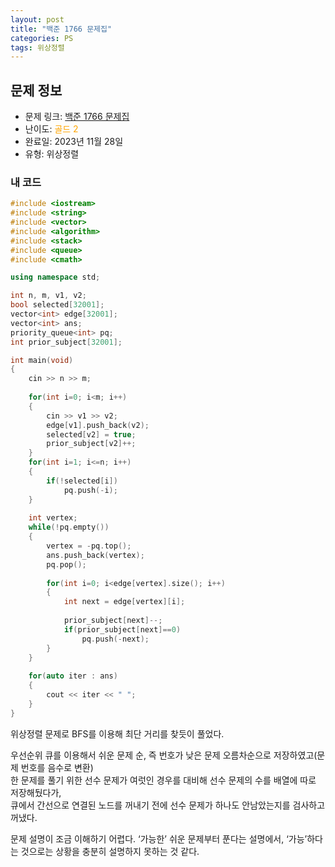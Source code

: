 ```yaml
---
layout: post
title: "백준 1766 문제집"
categories: PS
tags: 위상정렬
---
```


## 문제 정보
- 문제 링크: [백준 1766 문제집](https://www.acmicpc.net/problem/1766)
- 난이도: <span style="color:#FFA500">골드 2</span>
- 완료일: 2023년 11월 28일
- 유형: 위상정렬

### 내 코드

```C++
#include <iostream>
#include <string>
#include <vector>
#include <algorithm>
#include <stack>
#include <queue>
#include <cmath>

using namespace std;

int n, m, v1, v2;
bool selected[32001];
vector<int> edge[32001];
vector<int> ans;
priority_queue<int> pq;
int prior_subject[32001];

int main(void)
{
	cin >> n >> m;
	
	for(int i=0; i<m; i++)
	{
		cin >> v1 >> v2;
		edge[v1].push_back(v2);
		selected[v2] = true;
		prior_subject[v2]++;
	}
	for(int i=1; i<=n; i++)
	{
		if(!selected[i])
			pq.push(-i);
	}
	
	int vertex;
	while(!pq.empty())
	{
		vertex = -pq.top();
		ans.push_back(vertex);
		pq.pop();
		
		for(int i=0; i<edge[vertex].size(); i++)
		{
			int next = edge[vertex][i];
			
			prior_subject[next]--;
			if(prior_subject[next]==0)
				pq.push(-next);	
		}
	}
	
	for(auto iter : ans)
	{
		cout << iter << " ";
	}
}
```

위상정렬 문제로 BFS를 이용해 최단 거리를 찾듯이 풀었다.

우선순위 큐를 이용해서 쉬운 문제 순, 즉 번호가 낮은 문제 오름차순으로 저장하였고(문제 번호를 음수로 변환)  
한 문제를 풀기 위한 선수 문제가 여럿인 경우를 대비해 선수 문제의 수를 배열에 따로 저장해뒀다가,   
큐에서 간선으로 연결된 노드를 꺼내기 전에 선수 문제가 하나도 안남았는지를 검사하고 꺼냈다.  

문제 설명이 조금 이해하기 어렵다. ‘가능한’ 쉬운 문제부터 푼다는 설명에서, ‘가능’하다는 것으로는 상황을 충분히 설명하지 못하는 것 같다.  
  


